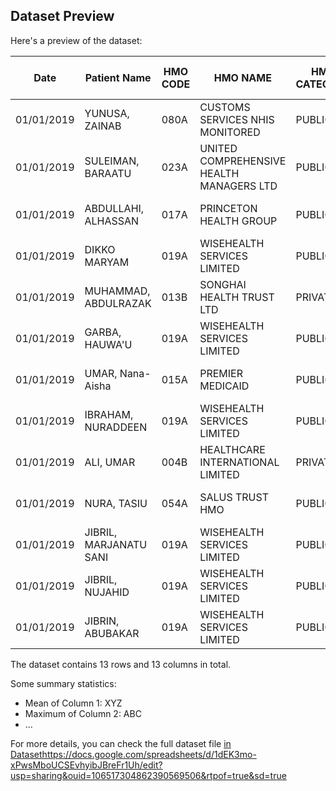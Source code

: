 ## Dataset Preview

Here's a preview of the dataset:

| Date       | Patient Name           | HMO CODE | HMO NAME                            | HMO CATEGORY | Services Rendered       | Location/Department | 10% Co-payement | Value of Transaction | Covered by Cap | Not Covered By Cap | PRODUCT ID | CATEGORY       |
|------------|------------------------|----------|-------------------------------------|--------------|-------------------------|---------------------|-----------------|----------------------|----------------|--------------------|------------|----------------|
| 01/01/2019 | YUNUSA, ZAINAB         | 080A     | CUSTOMS SERVICES NHIS MONITORED     | PUBLIC       | GP Consultation - (NHIS) | Almadina Clinic     | null            | 1,500.00             | 1,500.00       | null               | CL0084     | Medical Service|
| 01/01/2019 | SULEIMAN, BARAATU      | 023A     | UNITED COMPREHENSIVE HEALTH MANAGERS LTD | PUBLIC       | GP Consultation - (NHIS) | Almadina Clinic     | null            | 1,500.00             | 1,500.00       | null               | CL0084     | Medical Service|
| 01/01/2019 | ABDULLAHI, ALHASSAN    | 017A     | PRINCETON HEALTH GROUP               | PUBLIC       | GP Consultation - (NHIS) | Almadina Clinic     | null            | 1,500.00             | 1,500.00       | null               | CL0084     | Medical Service|
| 01/01/2019 | DIKKO MARYAM           | 019A     | WISEHEALTH SERVICES LIMITED          | PUBLIC       | GP Consultation - (NHIS) | Almadina Clinic     | null            | 1,500.00             | 1,500.00       | null               | CL0084     | Medical Service|
| 01/01/2019 | MUHAMMAD, ABDULRAZAK   | 013B     | SONGHAI HEALTH TRUST LTD             | PRIVATE      | GP Consultation - (NHIS) | Almadina Clinic     | null            | 1,500.00             | 1,500.00       | null               | CL0084     | Medical Service|
| 01/01/2019 | GARBA, HAUWA'U         | 019A     | WISEHEALTH SERVICES LIMITED          | PUBLIC       | GP Consultation - (NHIS) | Almadina Clinic     | null            | 1,500.00             | 1,500.00       | null               | CL0084     | Medical Service|
| 01/01/2019 | UMAR, Nana-Aisha       | 015A     | PREMIER MEDICAID                    | PUBLIC       | GP Consultation - (NHIS) | Almadina Clinic     | null            | 1,500.00             | 1,500.00       | null               | CL0084     | Medical Service|
| 01/01/2019 | IBRAHAM, NURADDEEN     | 019A     | WISEHEALTH SERVICES LIMITED          | PUBLIC       | GP Consultation - (NHIS) | Almadina Clinic     | null            | 1,500.00             | 1,500.00       | null               | CL0084     | Medical Service|
| 01/01/2019 | ALI, UMAR              | 004B     | HEALTHCARE INTERNATIONAL LIMITED     | PRIVATE      | GP Consultation - (NHIS) | Almadina Clinic     | null            | 1,500.00             | null           | 1,000.00           | CL0084     | Medical Service|
| 01/01/2019 | NURA, TASIU            | 054A     | SALUS TRUST HMO                     | PUBLIC       | GP Consultation - (NHIS) | Almadina Clinic     | null            | 1,500.00             | null           | 1,000.00           | CL0084     | Medical Service|
| 01/01/2019 | JIBRIL, MARJANATU SANI | 019A     | WISEHEALTH SERVICES LIMITED          | PUBLIC       | GP Consultation - (NHIS) | Almadina Clinic     | null            | 1,500.00             | 1,500.00       | null               | CL0084     | Medical Service|
| 01/01/2019 | JIBRIL, NUJAHID        | 019A     | WISEHEALTH SERVICES LIMITED          | PUBLIC       | GP Consultation - (NHIS) | Almadina Clinic     | null            | 1,500.00             | 1,500.00       | null               | CL0084     | Medical Service|
| 01/01/2019 | JIBRIN, ABUBAKAR       | 019A     | WISEHEALTH SERVICES LIMITED          | PUBLIC       | GP Consultation - (NHIS) | Almadina Clinic     | null            | 1,500.00             | 1,500.00       | null               | CL0084     | Medical Service|

The dataset contains 13 rows and 13 columns in total.

Some summary statistics:
- Mean of Column 1: XYZ
- Maximum of Column 2: ABC
- ...

For more details, you can check the full dataset file [in Dataset](https://docs.google.com/spreadsheets/d/1dEK3mo-xPwsMboUCSEvhyibJBreFr1Uh/edit?usp=sharing&ouid=106517304862390569506&rtpof=true&sd=true)https://docs.google.com/spreadsheets/d/1dEK3mo-xPwsMboUCSEvhyibJBreFr1Uh/edit?usp=sharing&ouid=106517304862390569506&rtpof=true&sd=true
